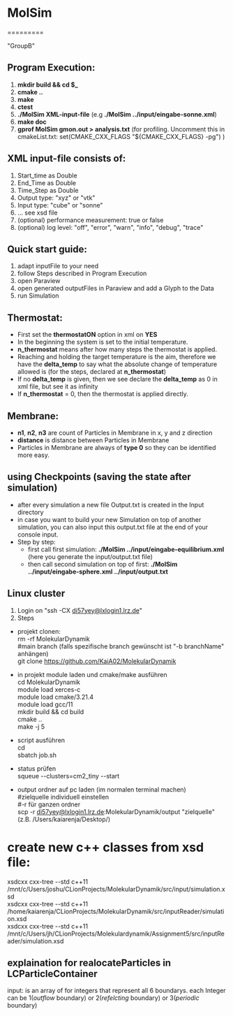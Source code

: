 # MolSim
=========

"GroupB"

## Program Execution:

1. **mkdir build && cd $_**
2. **cmake ..**
3. **make**
4. **ctest**
5. **./MolSim XML-input-file** (e.g **./MolSim ../input/eingabe-sonne.xml**)
6. **make doc**
7. **gprof MolSim gmon.out > analysis.txt** (for profiling. Uncomment this in cmakeList.txt: set(CMAKE_CXX_FLAGS "${CMAKE_CXX_FLAGS} -pg") )

## XML input-file consists of:

1. Start_time as Double
2. End_Time as Double
3. Time_Step as Double
4. Output type: "xyz" or "vtk"
5. Input type: "cube" or "sonne"
6. ... see xsd file
7. (optional) performance measurement: true or false
8. (optional) log level: "off", "error", "warn", "info", "debug", "trace"


## Quick start guide:
1. adapt inputFile to your need
2. follow Steps described in Program Execution
3. open Paraview
4. open generated outputFiles in Paraview and add a Glyph to the Data
5. run Simulation

## Thermostat:
- First set the **thermostatON** option in xml on **YES**
- In the beginning the system is set to the initial temperature.
- **n_thermostat** means after how many steps the thermostat is applied.
- Reaching and holding the target temperature is the aim, therefore we have the **delta_temp** to say what the absolute
change of temperature allowed is (for the steps, declared at **n_thermostat**)
- If no **delta_temp** is given, then we see declare the **delta_temp** as 0 in xml file, but see it as infinity
- If **n_thermostat** = 0, then the thermostat is applied directly.

## Membrane:
- **n1**, **n2**, **n3** are count of Particles in Membrane in x, y and z direction
- **distance** is distance between Particles in Membrane
- Particles in Membrane are always of **type 0** so they can be identified more easy. 


## using Checkpoints (saving the state after simulation)
- after every simulation a new file Output.txt is created in the Input directory
- in case you want to build your new Simulation on top of another simulation, you can also input this output.txt file at
the end of your console input.
- Step by step: 
  - first call first simulation: **./MolSim ../input/eingabe-equilibrium.xml** 
            (here you generate the input/output.txt file)
  - then call second simulation on top of first: **./MolSim ../input/eingabe-sphere.xml ../input/output.txt**
 
## Linux cluster
1. Login on "ssh -CX di57yey@lxlogin1.lrz.de"  
2. Steps 
- projekt clonen:  
  rm -rf MolekularDynamik  
  #main branch (falls spezifische branch gewünscht ist "-b branchName" anhängen)  
  git clone https://github.com/KaiA02/MolekularDynamik   

- in projekt module laden und cmake/make ausführen  
  cd MolekularDynamik  
  module load xerces-c  
  module load cmake/3.21.4  
  module load gcc/11  
  mkdir build && cd build  
  cmake ..  
  make -j 5  

- script ausführen  
  cd  
  sbatch job.sh  

- status prüfen  
  squeue --clusters=cm2_tiny --start  

- output ordner auf pc laden (im normalen terminal machen)  
  #zielquelle individuell einstellen     
  #-r für ganzen ordner  
  scp -r di57yey@lxlogin1.lrz.de:MolekularDynamik/output "zielquelle" (z.B. /Users/kaiarenja/Desktop/)

# create new c++ classes from xsd file:
xsdcxx cxx-tree --std c++11 /mnt/c/Users/joshu/CLionProjects/MolekularDynamik/src/input/simulation.xsd  
xsdcxx cxx-tree --std c++11 /home/kaiarenja/CLionProjects/MolekularDynamik/src/inputReader/simulation.xsd  
xsdcxx cxx-tree --std c++11 /mnt/c/Users/jh/CLionProjects/Molekulardynamik/Assignment5/src/inputReader/simulation.xsd

## explaination for realocateParticles in LCParticleContainer
input: is an array of for integers that represent all 6 boundarys. each Integer can be 1(_outflow_ boundary) or 2(_refelcting_ boundary) or 3(_periodic_ boundary)



